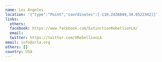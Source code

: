 ```yaml
---
name: Los Angeles
location: '{"type":"Point","coordinates":[-118.2436849,34.0522342]}'
links:
  others: 
  facebook: https://www.facebook.com/ExtinctionRebellionLA/
  email: 
  twitter: https://twitter.com/XRebellionLA
email: info@xrla.org
others: []
country: USA
---
```

